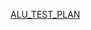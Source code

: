 [ALU_TEST_PLAN](https://docs.google.com/spreadsheets/d/1p1J5u2jtAorjOd-0z_aDf-Ix4boptV1qJtcl7KBfS1U/edit?usp=sharing)

